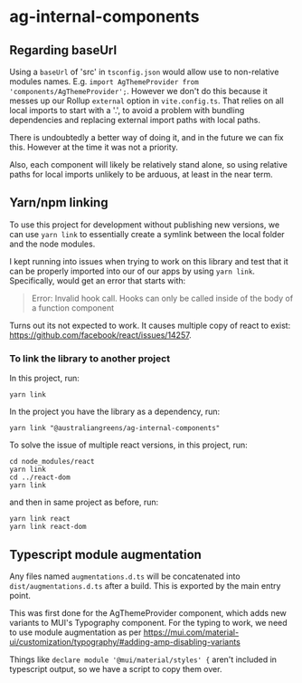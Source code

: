 # ag-internal-components

## Regarding baseUrl

Using a `baseUrl` of 'src' in `tsconfig.json` would allow use to non-relative
modules names. E.g. `import AgThemeProvider from 'components/AgThemeProvider';`.
However we don't do this because it messes up our Rollup `external` option in
`vite.config.ts`. That relies on all local imports to start with a '.', to avoid
a problem with bundling dependencies and replacing external import paths with
local paths.

There is undoubtedly a better way of doing it, and in the future we can fix
this. However at the time it was not a priority.

Also, each component will likely be relatively stand alone, so using relative
paths for local imports unlikely to be arduous, at least in the near term.

## Yarn/npm linking

To use this project for development without publishing new versions, we can use
`yarn link` to essentially create a symlink between the local folder and the node modules.

I kept running into issues when trying to work on this library and test that it
can be properly imported into our of our apps by using `yarn link`.
Specifically, would get an error that starts with:

> Error: Invalid hook call. Hooks can only be called inside of the body of a
> function component

Turns out its not expected to work. It causes multiple copy of react to exist:
<https://github.com/facebook/react/issues/14257>.

### To link the library to another project

In this project, run:

```
yarn link
```

In the project you have the library as a dependency, run:

```
yarn link "@australiangreens/ag-internal-components"
```

To solve the issue of multiple react versions, in this project, run:

```
cd node_modules/react
yarn link
cd ../react-dom
yarn link
```

and then in same project as before, run:

```
yarn link react
yarn link react-dom
```

## Typescript module augmentation

Any files named `augmentations.d.ts` will be concatenated into
`dist/augmentations.d.ts` after a build. This is exported by the main entry
point.

This was first done for the AgThemeProvider component, which adds new variants
to MUI's Typography component. For the typing to work, we need to use module
augmentation as per
<https://mui.com/material-ui/customization/typography/#adding-amp-disabling-variants>

Things like `declare module '@mui/material/styles' {` aren't included in
typescript output, so we have a script to copy them over.
